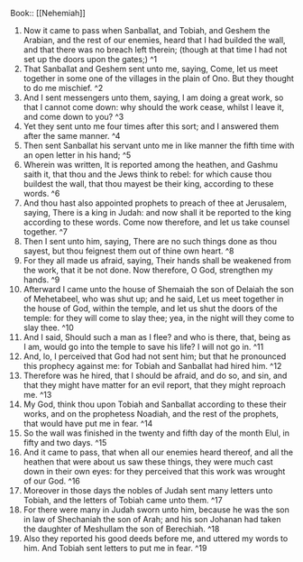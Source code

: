 Book:: [[Nehemiah]]
 1. Now it came to pass when Sanballat, and Tobiah, and Geshem the Arabian, and the rest of our enemies, heard that I had builded the wall, and that there was no breach left therein; (though at that time I had not set up the doors upon the gates;) ^1
 2. That Sanballat and Geshem sent unto me, saying, Come, let us meet together in some one of the villages in the plain of Ono. But they thought to do me mischief. ^2
 3. And I sent messengers unto them, saying, I am doing a great work, so that I cannot come down: why should the work cease, whilst I leave it, and come down to you? ^3
 4. Yet they sent unto me four times after this sort; and I answered them after the same manner. ^4
 5. Then sent Sanballat his servant unto me in like manner the fifth time with an open letter in his hand; ^5
 6. Wherein was written, It is reported among the heathen, and Gashmu saith it, that thou and the Jews think to rebel: for which cause thou buildest the wall, that thou mayest be their king, according to these words. ^6
 7. And thou hast also appointed prophets to preach of thee at Jerusalem, saying, There is a king in Judah: and now shall it be reported to the king according to these words. Come now therefore, and let us take counsel together. ^7
 8. Then I sent unto him, saying, There are no such things done as thou sayest, but thou feignest them out of thine own heart. ^8
 9. For they all made us afraid, saying, Their hands shall be weakened from the work, that it be not done. Now therefore, O God, strengthen my hands. ^9
 10. Afterward I came unto the house of Shemaiah the son of Delaiah the son of Mehetabeel, who was shut up; and he said, Let us meet together in the house of God, within the temple, and let us shut the doors of the temple: for they will come to slay thee; yea, in the night will they come to slay thee. ^10
 11. And I said, Should such a man as I flee? and who is there, that, being as I am, would go into the temple to save his life? I will not go in. ^11
 12. And, lo, I perceived that God had not sent him; but that he pronounced this prophecy against me: for Tobiah and Sanballat had hired him. ^12
 13. Therefore was he hired, that I should be afraid, and do so, and sin, and that they might have matter for an evil report, that they might reproach me. ^13
 14. My God, think thou upon Tobiah and Sanballat according to these their works, and on the prophetess Noadiah, and the rest of the prophets, that would have put me in fear. ^14
 15. So the wall was finished in the twenty and fifth day of the month Elul, in fifty and two days. ^15
 16. And it came to pass, that when all our enemies heard thereof, and all the heathen that were about us saw these things, they were much cast down in their own eyes: for they perceived that this work was wrought of our God. ^16
 17. Moreover in those days the nobles of Judah sent many letters unto Tobiah, and the letters of Tobiah came unto them. ^17
 18. For there were many in Judah sworn unto him, because he was the son in law of Shechaniah the son of Arah; and his son Johanan had taken the daughter of Meshullam the son of Berechiah. ^18
 19. Also they reported his good deeds before me, and uttered my words to him. And Tobiah sent letters to put me in fear. ^19

